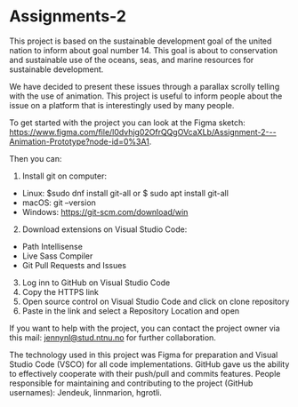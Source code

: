 # Assignments-2
This project is based on the sustainable development goal of the united nation to inform about goal number 14. This goal is about to conservation and sustainable use of the oceans, seas, and marine resources for sustainable development.

We have decided to present these issues through a parallax scrolly telling with the use of animation.
This project is useful to inform people about the issue on a platform that is interestingly used by many people.

To get started with the project you can look at the Figma sketch: https://www.figma.com/file/l0dvhjg02OfrQQgOVcaXLb/Assignment-2---Animation-Prototype?node-id=0%3A1. 

Then you can:
1.	Install git on computer:
- Linux: $sudo dnf install git-all or $ sudo apt install git-all
- macOS: git –version
- Windows: https://git-scm.com/download/win
2.	Download extensions on Visual Studio Code:
- Path Intellisense
- Live Sass Compiler
- Git Pull Requests and Issues
3.	Log inn to GitHub on Visual Studio Code
4.	Copy the HTTPS link
5.	Open source control on Visual Studio Code and click on clone repository
6.	Paste in the link and select a Repository Location and open

If you want to help with the project, you can contact the project owner via this mail: jennynl@stud.ntnu.no for further collaboration.

The technology used in this project was Figma for preparation and Visual Studio Code (VSCO) for all code implementations. GitHub gave us the ability to effectively cooperate with their push/pull and commits features.
People responsible for maintaining and contributing to the project (GitHub usernames): Jendeuk, linnmarion, hgrotli.

